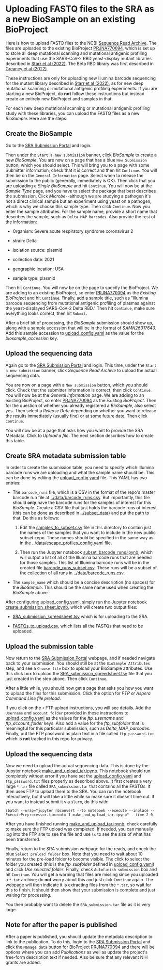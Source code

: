 # Uploading FASTQ files to the SRA as a new BioSample on an existing BioProject

Here is how to upload FASTQ files to the NCBI [Sequence Read Archive](https://www.ncbi.nlm.nih.gov/sra).
The files are uploaded to the existing BioProject [PRJNA770094](https://www.ncbi.nlm.nih.gov/bioproject/PRJNA770094), which is set up to store all deep mutational scanning and mutational antigenic profiling experiments that use the SARS-CoV-2 RBD yeast-display mutant libraries described in [Starr et al (2022)](https://www.biorxiv.org/content/10.1101/2022.02.24.481899v1). The Beta RBD library was first described in [Greaney et al (2022)](https://journals.plos.org/plospathogens/article?id=10.1371/journal.ppat.1010248#sec001).

These instructions are only for uploading new Illumina barcode sequencing for the mutant library described in [Starr et al (2022)](https://www.biorxiv.org/content/10.1101/2022.02.24.481899v1), as for new deep mutational scanning or mutational antigenic profiling experiments.
If you are starting a new BioProject, do **not** follow these instructions but instead create an entirely new BioProject and samples in that.

For each new deep mutational scanning or mutational antigenic profiling study with these libraries, you can upload the FASTQ files as a new *BioSample*.
Here are the steps:

## Create the BioSample
Go to the [SRA Submission Portal](https://submit.ncbi.nlm.nih.gov/subs/) and login.

Then under the `Start a new submission` banner, click *BioSample* to create a new *BioSample*.
You are now on a page that has a blue `New Submission` button, which you should select.
This will bring you to a page with some Submitter information; check that it is correct and then hit `Continue`.
You will then be on the `General Information` page.
Select when to release the submission to the public (generally, immediately is OK).
Then click that you are uploading a *Single BioSample* and hit `Continue`.
You will now be at the *Sample Type* page, and you have to select the package that best describes the submission.
Click *Microbe*--although we are studying a pathogen it's not a direct clinical sample but an experiment using yeast on a pathogen, which is why we choose this sample type.
Then click `Continue`.
Now you enter the sample attributes.
For the sample name, provide a short name that describes the sample, such as `Delta_MAP_barcodes`.
Also provide the rest of the information:

  - Organism: Severe acute respiratory syndrome coronavirus 2

  - strain: Delta

  - isolation source: plasmid

  - collection date: 2021

  - geographic location: USA

  - sample type: plasmid

Then hit `Continue`.
You will now be on the page to specify the BioProject.
We are adding to an existing BioProject, so enter [PRJNA770094](https://www.ncbi.nlm.nih.gov/bioproject/PRJNA770094) as the *Existing BioProject* and hit `Continue`.
Finally, add a sample title, such as "Illumina barcode sequencing from mutational antigenic profiling of plasmas against the yeast-displayed SARS-CoV-2 Delta RBD."
Then hit `Continue`, make sure everything looks correct, then hit `Submit`.

After a brief bit of processing, the *BioSample* submission should show up, along with a sample accession that will be in the format of *SAMN26317640*.
Add this sample accession to [upload_config.yaml](upload_config.yaml) as the value for the *biosample_accession* key.

## Upload the sequencing data
Again go to the [SRA Submission Portal](https://submit.ncbi.nlm.nih.gov/subs/) and login.
This time, under the `Start a new submission` banner, click *Sequence Read Archive* to upload the actual sequencing data.

You are now on a page with a `New submission` button, which you should click.
Check that the submitter information is correct, then click `Continue`.
You will now be at the *General Information* page.
We are adding to an existing BioProject, so enter [PRJNA770094](https://www.ncbi.nlm.nih.gov/bioproject/PRJNA770094) as the *Existing BioProject*.
Then for the question of whether you already registered a *BioSample*, also select yes.
Then select a *Release Date* depending on whether you want to release the results immediately (usually fine) or at some future date.
Then click `Continue`.

You will now be at a page that asks how you want to provide the SRA Metadata.
Click to *Upload a file*.
The next section describes how to create this table.

## Create SRA metadata submission table
In order to create the submission table, you need to specify which Illumina barcode runs we are uploading and what the sample name should be.
This can be done by editing the [upload_config.yaml](upload_config.yaml) file.
This YAML has two entries:

 - The `barcode_runs` file, which is a CSV in the format of the repo's master barcode run file at [../data/barcode_runs.csv](../data/barcode_runs.csv). But importantly, this file should **only** have the barcode runs for the samples of interest for this *BioSample*. Create a CSV file that just holds the barcode runs of interest (this can be done as described in [../subset_data](subset_data)) and put the path to that. Do this as follows:

     1. Edit the [samples_to_subset.csv](samples_to_subset.csv) file in this directory to contain just the names of the samples that you want to include in the new public subset-repo. These names should be specified in the same way as in the [../data/escape_profiles_config.yaml](../data/escape_profiles_config.yaml) file.

     2. Then run the Jupyter notebook [subset_barcode_runs.ipynb](subset_barcode_runs.ipynb), which will output a list of all of the Illumina barcode runs that are needed for those samples. This list of Illumina barcode runs will be in the created file [barcode_runs_subset.csv](barcode_runs_subset.csv). These runs will be a subset of the collection of all runs in [../data/barcode_runs.csv](../data/barcode_runs.csv).


 - The `sample_name` which should be a concise description (no spaces) for the *BioSample*. This should be the same name used when creating the *BioSample* above.

After configuring [upload_config.yaml](upload_config.yaml), simply run the Jupyter notebook [create_submission_sheet.ipynb](create_submission_sheet.ipynb), which will create two output files:

  - [SRA_submission_spreedsheet.tsv](SRA_submission_spreedsheet.tsv) which is for uploading to the SRA.

  - [FASTQs_to_upload.csv](FASTQs_to_upload.csv), which lists all the FASTQs that need to be uploaded.

## Upload the submission table
Now return to the [SRA Submission Portal](https://submit.ncbi.nlm.nih.gov/subs/sra/) webpage, and if needed navigate back to your submission.
You should still be at the `BioSample Attributes` step, and see a `Choose file` box to upload your BioSample attributes.
Use this click box to upload the [SRA_submission_spreedsheet.tsv](SRA_submission_spreedsheet.tsv) file that you just created in the step above.
Then click `Continue`.

After a little while, you should now get a page that asks you how you want to upload the files for this submission.
Click the option for *FTP or Aspera Command Line file preload*.

If you click on the `+` FTP upload instructions, you will see details.
Add the `Username` and `account folder` provided in these instructions to [upload_config.yaml](upload_config.yaml) as the values for the *ftp_username* and *ftp_account_folder* keys.
Also add a value for the *ftp_subfolder* that is meaningful for this particular submission, such as *Delta_MAP_barcodes*.
Finally, put the FTP password as plain text in a file called `ftp_password.txt` which is **not** tracked in this repo for privacy.

## Upload the sequencing data
Now we need to upload the actual sequencing data.
This is done by the Jupyter notebook [make_and_upload_tar.ipynb](make_and_upload_tar.ipynb).
This notebook should run completely without error if you have set the [upload_config.yaml](upload_config.yaml) and `ftp_password.txt` files properly as described above.
It first creates a very large `*.tar` file called `SRA_submission.tar` that contains all the FASTQs.
It then uses FTP to upload them to the SRA.
You can run the notebook interactively, but it will take a little while so make sure it doesn't time out.
If you want to instead submit it via `slurm`, do this with:

    sbatch --wrap="jupyter nbconvert --to notebook --execute --inplace --ExecutePreprocessor.timeout=-1 make_and_upload_tar.ipynb" --time 2-0

After you have finished running [make_and_upload_tar.ipynb](make_and_upload_tar.ipynb), check carefully to make sure the FTP upload was completed.
If needed, you can manually log into the FTP site to see the file and use `ls` to see the size of what has been transferred.

Finally, return to the SRA submission webpage for the reads, and check the blue `Select preload folder` box.
Note that you need to wait about 10 minutes for the pre-load folder to become visible.
The click to select the folder you created (this is the *ftp_subfolder* defined in [upload_config.yaml](upload_config.yaml)) and click *Use selected folder*.
Finally, check `Autofinish submission` box and hit `Continue`.
You will get a warning that files are missing since you uploaded a `*.tar` archive; do **not** worry about this and just click `Continue` again.
The webpage will then indicate it is extracting files from the `*.tar`, so wait for this to finish.
It should then show that your submission is complete and just waiting for processing.

You then probably want to delete the `SRA_submission.tar` file as it is very large.

## Note for after the paper is published
After a paper is published, you should update the metadata description to link to the publication.
To do this, login to the [SRA Submission Portal](https://submit.ncbi.nlm.nih.gov/subs/sra/) and click the `Manage data` button for BioProject [PRJNA770094](https://www.ncbi.nlm.nih.gov/bioproject/PRJNA770094) and there will be options where you can add *Publications* as well as update the project's free-form description text if needed.
Also be sure that any relevant NIH grants are added.
